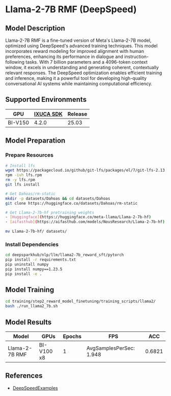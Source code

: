 # Llama-2-7B RMF (DeepSpeed)

## Model Description

Llama-2-7B RMF is a fine-tuned version of Meta's Llama-2-7B model, optimized using DeepSpeed's advanced training
techniques. This model incorporates reward modeling for improved alignment with human preferences, enhancing its
performance in dialogue and instruction-following tasks. With 7 billion parameters and a 4096-token context window, it
excels in understanding and generating coherent, contextually relevant responses. The DeepSpeed optimization enables
efficient training and inference, making it a powerful tool for developing high-quality conversational AI systems while
maintaining computational efficiency.

## Supported Environments

| GPU    | [IXUCA SDK](https://gitee.com/deep-spark/deepspark#%E5%A4%A9%E6%95%B0%E6%99%BA%E7%AE%97%E8%BD%AF%E4%BB%B6%E6%A0%88-ixuca) | Release |
|--------|-----------|---------|
| BI-V150 | 4.2.0     |  25.03  |

## Model Preparation

### Prepare Resources

```sh
# Install lfs
wget https://packagecloud.io/github/git-lfs/packages/el/7/git-lfs-2.13.2-1.el7.x86_64.rpm/download -O lfs.rpm
rpm -ivh lfs.rpm
rm -y lfs.rpm
git lfs install

# Get Dahoas/rm-static
mkdir -p datasets/Dahoas && cd datasets/Dahoas
git clone https://huggingface.co/datasets/Dahoas/rm-static

# Get Llama-2-7b-hf pretraining weights 
- [Huggingface](https://huggingface.co/meta-llama/Llama-2-7b-hf)
- [aifasthub](https://aifasthub.com/models/NousResearch/Llama-2-7b-hf)
 
mv Llama-2-7b-hf/ datasets/
```

### Install Dependencies

```sh
cd deepsparkhub/nlp/llm/llama2-7b_reward_sft/pytorch
pip install -r requirements.txt
pip uninstall numpy
pip install numpy==1.23.5
pip install -e .
```

## Model Training

```sh
cd training/step2_reward_model_finetuning/training_scripts/llama2/
bash ./run_llama2_7b.sh
```

## Model Results

| Model          | GPUs       | Epochs | FPS                     | ACC    |
|----------------|------------|--------|-------------------------|--------|
| Llama-2-7B RMF | BI-V100 x8 | 1      | AvgSamplesPerSec: 1.948 | 0.6821 |

## References

- [DeepSpeedExamples](https://github.com/microsoft/DeepSpeedExamples/tree/master/applications/DeepSpeed-Chat)
